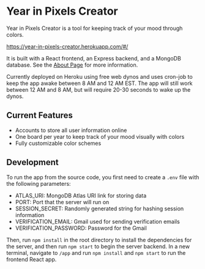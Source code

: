 # Year in Pixels Creator

Year in Pixels Creator is a tool for keeping track of your mood through colors.

https://year-in-pixels-creator.herokuapp.com/#/

It is built with a React frontend, an Express backend, and a MongoDB database. See the [About Page](https://year-in-pixels-creator.herokuapp.com/#/about) for more information.

Currently deployed on Heroku using free web dynos and uses cron-job to keep the app awake between 8 AM and 12 AM EST. The app will still work between 12 AM and 8 AM, but will require 20-30 seconds to wake up the dynos.

## Current Features

- Accounts to store all user information online
- One board per year to keep track of your mood visually with colors
- Fully customizable color schemes

## Development

To run the app from the source code, you first need to create a `.env` file with the following parameters:
- ATLAS_URI: MongoDB Atlas URI link for storing data
- PORT: Port that the server will run on
- SESSION_SECRET: Randomly generated string for hashing session information
- VERIFICATION_EMAIL: Gmail used for sending verification emails
- VERIFICATION_PASSWORD: Password for the Gmail

Then, run `npm install` in the root directory to install the dependencies for the server, and then run `npm start` to begin the server backend. In a new terminal, navigate to `/app` and run `npm install` and `npm start` to run the frontend React app.
